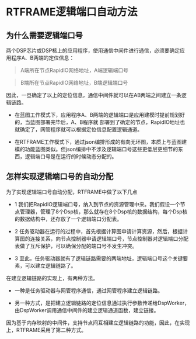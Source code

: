 # RTFRAME逻辑端口自动方法

## 为什么需要逻辑端口号

两个DSP芯片或DSP核上的应用程序，使用通信中间件进行通信，必须要确定应用程序A、B两端的定位信息：

> A端所在节点RapidIO网络地址，A端逻辑端口号

> B端所在节点RapidIO网络地址，B端逻辑端口号

因此，一旦确定了以上的定位信息，通信中间件就可以在AB两端之间建立一条逻辑链路。

* 在蓝图工作模式下，应用程序A、B两端的逻辑端口是应用建模时提前规划好的，当蓝图部署完毕后，A、B程序就
部署到了确定的节点，RapidIO地址也就确定了，网管程序就可以根据定位信息配置逻辑通道。

* 在RTFRAME工作模式下，通过json编排形成的有向无环图，本质上与蓝图建模的功能蓝图类似。但json编排中不涉及逻辑端口号这些更低层更细节的东西，逻辑端口号是在运行的时候动态分配的。

## 怎样实现逻辑端口号的自动分配

为了实现逻辑端口号自动分配，RTFRAME中做了以下几点
* 1 我们把RapidIO逻辑端口号，纳入到节点的资源管理中来。我们假设一个节点管理器，管理了8个Dsp核，那么就存在8个Dsp核的数据结构，每个Dsp核的数据结构中，还存放了一个逻辑端口分配表。

* 2 任务驱动器在运行的过程中，首先根据计算图申请计算资源，然后，根据计算图的连接关系，向节点控制器申请逻辑端口号，节点控制器对逻辑端口分配表做了互斥保护，可以确保分配的端口号不发生冲突。

* 3 至此，任务驱动器就有了逻辑链路需要的两端地址，逻辑端口号这个关键要素，可以建立逻辑链路了。

在建立逻辑链路的实现上，有两种方法。

* 一种是任务驱动器与网管程序通信，通过网管程序建立逻辑链路。

* 另一种方式，是把建立逻辑链路的定位信息通过执行参数传递给DspWorker，由DspWorker调用通信中间件的建立逻辑通道函数，建立链接。

因为基于内存映射的中间件，支持节点间互相建立逻辑链路的功能，因此，在实现上，RTFRAME采用了第二种方式。
